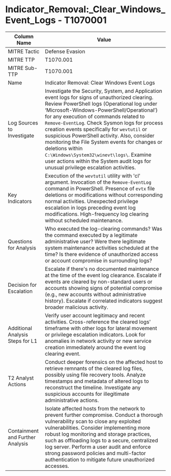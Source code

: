 # Indicator_Removal:_Clear_Windows_Event_Logs - T1070001

| Column Name | Value |
|-------------|-------|
| MITRE Tactic | Defense Evasion |
| MITRE TTP | T1070.001 |
| MITRE Sub-TTP | T1070.001 |
| Name | Indicator Removal: Clear Windows Event Logs |
| Log Sources to Investigate | Investigate the Security, System, and Application event logs for signs of unauthorized clearing. Review PowerShell logs (Operational log under ‘Microsoft-Windows-PowerShell/Operational’) for any execution of commands related to `Remove-EventLog`. Check Sysmon logs for process creation events specifically for `wevtutil` or suspicious PowerShell activity. Also, consider monitoring the File System events for changes or deletions within `C:\Windows\System32\winevt\logs\`. Examine user actions within the System audit logs for unusual privilege escalation activities. |
| Key Indicators | Execution of the `wevtutil` utility with 'cl' argument. Invocation of the `Remove-EventLog` command in PowerShell. Presence of `evtx` file deletions or modifications without corresponding normal activities. Unexpected privilege escalation in logs preceding event log modifications. High-frequency log clearing without scheduled maintenance. |
| Questions for Analysis | Who executed the log-clearing commands? Was the command executed by a legitimate administrative user? Were there legitimate system maintenance activities scheduled at the time? Is there evidence of unauthorized access or account compromise in surrounding logs? |
| Decision for Escalation | Escalate if there's no documented maintenance at the time of the event log clearance. Escalate if events are cleared by non-standard users or accounts showing signs of potential compromise (e.g., new accounts without administrative history). Escalate if correlated indicators suggest broader malicious activity. |
| Additional Analysis Steps for L1 | Verify user account legitimacy and recent activities. Cross-reference the cleared logs' timeframe with other logs for lateral movement or privilege escalation indicators. Look for anomalies in network activity or new service creation immediately around the event log clearing event. |
| T2 Analyst Actions | Conduct deeper forensics on the affected host to retrieve remnants of the cleared log files, possibly using file recovery tools. Analyze timestamps and metadata of altered logs to reconstruct the timeline. Investigate any suspicious accounts for illegitimate administrative actions. |
| Containment and Further Analysis | Isolate affected hosts from the network to prevent further compromise. Conduct a thorough vulnerability scan to close any exploited vulnerabilities. Consider implementing more robust log monitoring and storage practices, such as offloading logs to a secure, centralized log server. Perform a user audit and enforce strong password policies and multi-factor authentication to mitigate future unauthorized accesses. |

